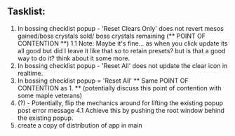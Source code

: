 ## Tasklist:

1. In bossing checklist popup - 'Reset Clears Only' does not revert mesos gained/boss crystals sold/ boss crystals remaining (** POINT OF CONTENTION **)
1.1 Note: Maybe it's fine... as when you click update its all good but did I leave it like that so to retain presets? but is that a good way to do it? think about it some more.
2. In bossing checklist popup - 'Reset All' does not update the clear icon in realtime.
3. In bossing checklist popup = 'Reset All' ** Same POINT OF CONTENTION as 1. ** (potentially discuss this point of contention with some maple veterans)
4. (?) - Potentially, flip the mechanics around for lifting the existing popup post error message
4.1 Achieve this by pushing the root window behind the existing popup. 
5. create a copy of distribution of app in main 
